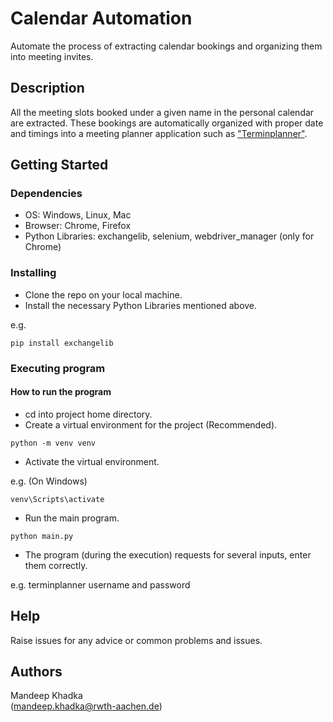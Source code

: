 # Calendar Automation

Automate the process of extracting calendar bookings and organizing them into meeting invites.

## Description

All the meeting slots booked under a given name in the personal calendar are extracted. These bookings are automatically organized with proper date and timings into a meeting planner application such as ["Terminplanner"](https://terminplaner6.dfn.de/).

## Getting Started

### Dependencies

* OS: Windows, Linux, Mac
* Browser: Chrome, Firefox
* Python Libraries: exchangelib, selenium, webdriver_manager (only for Chrome)

### Installing

* Clone the repo on your local machine.
* Install the necessary Python Libraries mentioned above.

e.g.
```
pip install exchangelib
```

### Executing program

#### How to run the program
* cd into project home directory.
* Create a virtual environment for the project (Recommended).
```
python -m venv venv
```
* Activate the virtual environment.

e.g. (On Windows)
```
venv\Scripts\activate
```
* Run the main program.
```
python main.py
```
* The program (during the execution) requests for several inputs, enter them correctly.

e.g. terminplanner username and password

## Help

Raise issues for any advice or common problems and issues.

## Authors

Mandeep Khadka  
(mandeep.khadka@rwth-aachen.de)